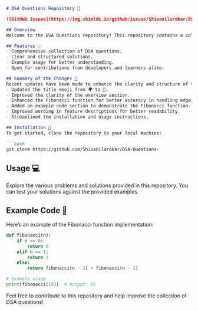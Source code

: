 ```markdown
# DSA Questions Repository 📖

![GitHub Issues](https://img.shields.io/github/issues/Shivanilarokar/DSA-Questions-) ![GitHub Forks](https://img.shields.io/github/forks/Shivanilarokar/DSA-Questions-) ![GitHub Stars](https://img.shields.io/github/stars/Shivanilarokar/DSA-Questions-)

## Overview
Welcome to the DSA Questions repository! This repository contains a collection of Data Structures and Algorithms (DSA) questions with solutions aimed at helping you improve your coding skills.

## Features ✨
- Comprehensive collection of DSA questions.
- Clear and structured solutions.
- Example usage for better understanding.
- Open for contributions from developers and learners alike.

## Summary of the Changes 🔄
Recent updates have been made to enhance the clarity and structure of the README, along with code improvements. Notable changes include:
- Updated the title emoji from 🌍 to 🚀.
- Improved the clarity of the overview section.
- Enhanced the Fibonacci function for better accuracy in handling edge cases.
- Added an example code section to demonstrate the Fibonacci function.
- Improved wording in feature descriptions for better readability.
- Streamlined the installation and usage instructions.

## Installation 🔧
To get started, clone the repository to your local machine:

```bash
git clone https://github.com/Shivanilarokar/DSA-Questions-
```

## Usage 💻
Explore the various problems and solutions provided in this repository. You can test your solutions against the provided examples.

## Example Code 🤖
Here’s an example of the Fibonacci function implementation:

```python
def fibonacci(n):
    if n <= 0:
        return 0
    elif n == 1:
        return 1
    else:
        return fibonacci(n - 1) + fibonacci(n - 2)

# Example usage
print(fibonacci(10))  # Output: 55
```

Feel free to contribute to this repository and help improve the collection of DSA questions!
```